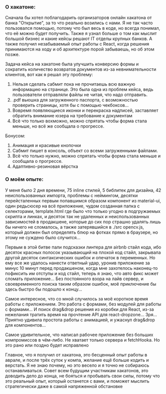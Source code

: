 ### О хакатоне:
Сначала бы хотел поблагодарить организаторов онлайн хакатона от банка "Открытие", за то что реально возились с нами. Я не так часто пользовался помощью, потому что был весь в коде, но всегда понимал, что её можно будет получить. Также я узнал больше о том как мыслит большой бизнес и какие кейсы решают IT отделы крупных банков. А также получил незабываемый опыт работы с React, когда решения принимаются на ходу и об архитектуре порой забываешь, но об этом позже.

Задача кейса на хакатоне была улучшить конверсию формы и сократить количество возвратов документов из-за невнимательности клиентов, вот как я решал эту проблему:

1. Нельзя сделать сабмит пока не прочитаешь всю важную информацию на странице. Это была одна из проблем кейса, ведь пользователи отправляли файлы не читая, что надо отправить.
2. .pdf вьюшка для загруженного паспорта, с возможностью проверить страницы, хотя бы с помощью чекбоксов...
3. Вовремя появляющиеся иконки и перекраска надписей, заставляет обратить внимание юзера на требование к документам
4. Всё что только вохможно, можно спрятать чтобы форма стала меньше, но всё же сообщала о прогрессе.

Бонусом:
1. Анимация и красивые кнопочки
2. Сабмит пишет в консоль, объект со всеми загруженными файлами.
3. Всё что только нужно, можно спрятать чтобы форма стала меньше и сообщала о прогрессе.
4. Адаптивно-резиновая вёрстка

### О моём опыте:
У меня было 2 дня времени, 75 inline стилей, 5 библитек для дизайна, 42 неиспользованных импорта, проблемы с неймингом, десятки перейсталенных первым попавшимся образом компонент из material-ui, один редьсюсер на всё приложение, чудом созданная папка с селекторами, template.html где было что только угодно в подгружаемых скрипта и линках, и десяток так не удаленных и неиспользованных зависимостей в продакшене, которые до сих пор страшно удалять лишь бы ничего не сломалось, а также затерявшийся в ./src opencv.js, который должен был определять блюр на фотках прямо в браузере, но этому не суждено было случится...

Первым в этой битве пали подсказки линтера для airbnb стайл кода, ибо десяток красных полосок указывающий на плохой код стайл, закрывала другой десяток синтаксических ошибок и опечаток в переменных. Но ему все же удалось нанести ответный удар, уронив приложение за минус 10 минут перед продакшеном, когда мне захотелось наконец-то пофиксить им отступы и код стайл, теперь я знаю, что авто фикс может сломать приложение... Без постоянного взора на лайв сервер, и своевременного поиска таким образом ошибок, моё приключение бы здесь быстро бы подошло к концу...

Самое интересное, что со мной случилось за моё короткое время работы с приложением. Это работа с формами, без модулей для работы с формами... И поиск drag&drop решения из коробки для React, из-за нежелания тратить время на прочтение API для react-dropzone... Зря... Приятно удивила простота работы с анимацией, и ужаснул drag&drop для компонентов...

Самое удивительное, что написал рабочее приложение без больших компромиссов в чём-либо. Не хватает только сервера и fetchHooka. Но это рано или поздно будет исправлено

Главное, что я получил от хакатона, это бесценный опыт работы в аврале, и после трёх суток у компа, желание ещё больше кодить и верстать. Я не знаю почему, но это весело и я точно не собираюсь останавливаться. Совет всем будущим участникам хакатонов, это доводить дело до конца, не бояться и пробывать свои силы, потому что это реальный опыт, который останется с вами, и поможет мыслить стратегически даже в самой напряженной обстановке

